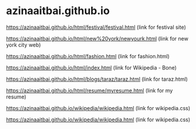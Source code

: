# azinaaitbai.github.io
https://azinaaitbai.github.io/html/festival/festival.html
(link for festival site)

https://azinaaitbai.github.io/html/new%20york/newyourk.html 
(link for new york city web) 

https://azinaaitbai.github.io/html/fashion.html
(link for fashion.html)

https://azinaaitbai.github.io/html/index.html
(link for Wikipedia - Bone)

https://azinaaitbai.github.io/html/blogs/taraz/taraz.html
(link for taraz.html)

https://azinaaitbai.github.io/html/resume/myresume.html
(link for my resume)

https://azinaaitbai.github.io/wikipedia/wikipedia.html
(link for wikipedia.css)

https://azinaaitbai.github.io/wikipedia/wikipedia.html
(link for wikipedia.css)
